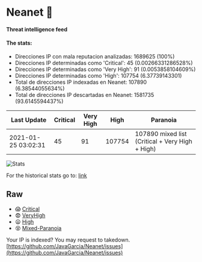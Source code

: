 # Neanet :hocho:
#### Threat intelligence feed
#### The stats:

- Direcciones IP con mala reputacion analizadas: 1689625 (100%)
- Direcciones IP determinadas como 'Critical':  45 (0.00266331286528%)
- Direcciones IP determinadas como 'Very High':  91 (0.0053858104609%)
- Direcciones IP determinadas como 'High':  107754 (6.37739143301)
- Total de direcciones IP indexadas en Neanet:  107890 (6.38544055634%)
- Total de direcciones IP descartadas en Neanet:  1581735 (93.6145594437%)

| Last Update | Critical | Very High | High | Paranoia |
| --- | --- | --- | --- | --- |
| 2021-01-25 03:02:31 | 45 | 91 | 107754 | 107890 mixed list (Critical + Very High + High)|

![Stats](https://docs.google.com/spreadsheets/d/e/2PACX-1vSnaNMIXVabIpDJjufMlzH7poXnshF3mgd8Is1g9ytUEzVsP5my4Trn8f-xkoLLQ38xpL3HtmUexLo6/pubchart?oid=501124687&format=image)

For the historical stats go to: [link](/stats.csv)
## Raw
- :scream: [Critical](https://raw.githubusercontent.com/JavaGarcia/Neanet/master/blacklists/neanet_critical.txt)
- :fearful: [VeryHigh](https://raw.githubusercontent.com/JavaGarcia/Neanet/master/blacklists/neanet_veryHigh.txtt)
- :frowning: [High](https://raw.githubusercontent.com/JavaGarcia/Neanet/master/blacklists/neanet_high.txt)
- :dizzy_face: [Mixed-Paranoia](https://raw.githubusercontent.com/JavaGarcia/Neanet/master/blacklists/neanet_all.txt)


Your IP is indexed? You may request to takedown. [https://github.com/JavaGarcia/Neanet/issues](https://github.com/JavaGarcia/Neanet/issues)

































































































































































































































































































































































































































































































































































































































































































































































































































































































































































































































































































































































































































































































































































































































































































































































































































































































































































































































































































































































































































































































































































































































































































































































































































































































































































































































































































































































































































































































































































































































































































































































































































































































































































































































































































































































































































































































































































































































































































